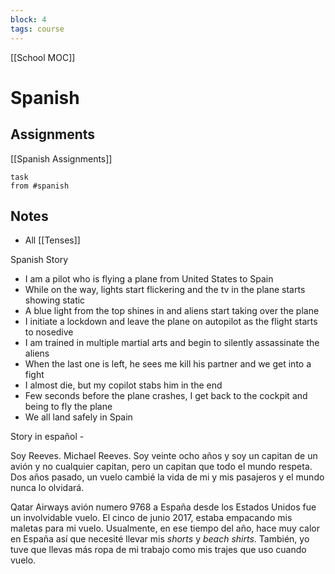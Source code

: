 ```yaml
---
block: 4
tags: course
---
```


[[School MOC]]
# Spanish


## Assignments
[[Spanish Assignments]]
```dataview
task
from #spanish 
```

## Notes
- All [[Tenses]]

Spanish Story
- I am a pilot who is flying a plane from United States to Spain
- While on the way, lights start flickering and the tv in the plane starts showing static
- A blue light from the top shines in and aliens start taking over the plane
- I initiate a lockdown and leave the plane on autopilot as the flight starts to nosedive
- I am trained in multiple martial arts and begin to silently assassinate the aliens
- When the last one is left, he sees me kill his partner and we get into a fight
- I almost die, but my copilot stabs him in the end
- Few seconds before the plane crashes, I get back to the cockpit and being to fly the plane
- We all land safely in Spain

Story in español - 

Soy Reeves. Michael Reeves. Soy veinte ocho años y soy un capitan de un avión y no cualquier capitan, pero un capitan que todo el mundo respeta. Dos años pasado, un vuelo cambié la vida de mi y mis pasajeros y el mundo nunca lo olvidará.

Qatar Airways avión numero 9768 a España desde los Estados Unidos fue un involvidable vuelo. El cinco de junio 2017, estaba empacando mis maletas para mi vuelo. Usualmente, en ese tiempo del año, hace muy calor en España así que necesité llevar mis _shorts_ y _beach shirts_. También, yo tuve que llevas más ropa de mi trabajo como mis trajes que uso cuando vuelo. 